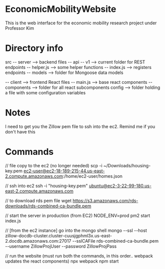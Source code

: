# EconomicMobilityWebsite
This is the web interface for the economic mobility research project under Professor Kim

# Directory info

src
  -- server --> backend files
      -- api
          -- v1 --> current folder for REST endpoints
          -- helper.js --> some helper functions
          -- index.js --> registers endpoints
      -- models  --> folder for Mongoose data models

  -- client --> frontend React files
      -- main.js --> base react components
      -- components --> folder for all react subcomponents
config --> folder holding a file with some configuration variables


# Notes
I need to get you the Zillow pem file to ssh into the ec2. Remind me if you don't have this

# Commands

// file copy to the ec2 (no longer needed)
scp -i ~/Downloads/housing-key.pem ec2-user@ec2-18-189-215-44.us-east-2.compute.amazonaws.com:/home/ec2-user/homes.json

// ssh into ec2
ssh -i "housing-key.pem" ubuntu@ec2-3-22-99-180.us-east-2.compute.amazonaws.com

// to download rds pem file
wget https://s3.amazonaws.com/rds-downloads/rds-combined-ca-bundle.pem

// start the server in production (from EC2)
NODE_ENV=prod pm2 start index.js 

// [from the ec2 instance] go into the mongo shell
mongo --ssl --host zillow-docdb-cluster.cluster-cuusjgphml3x.us-east-2.docdb.amazonaws.com:27017 --sslCAFile rds-combined-ca-bundle.pem --username ZillowProjUser --password ZillowProjPass

// run the website (must run both the commands, in this order.. webpack updates the react components)
npx webpack
npm start
